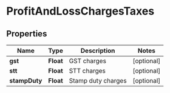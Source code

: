# ProfitAndLossChargesTaxes

## Properties
Name | Type | Description | Notes
------------ | ------------- | ------------- | -------------
**gst** | **Float** | GST charges |  [optional]
**stt** | **Float** | STT charges |  [optional]
**stampDuty** | **Float** | Stamp duty charges |  [optional]
